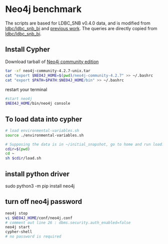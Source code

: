 # Neo4j benchmark

The scripts are based for LDBC_SNB v0.4.0 data, and is modified from [ldbc/ldbc_snb_bi](https://github.com/ldbc/ldbc_snb_bi/tree/main/cypher/) and [previous work](https://github.com/zhuang29/graph_database_benchmark/tree/master/neo4j). The queries are directly copied from [ldbc/ldbc_snb_bi](https://github.com/ldbc/ldbc_snb_bi/tree/main/cypher/).

## Install Cypher
Download tarball of [Neo4j community edition](https://neo4j.com/download-center/#community)
```sh
tar -xf neo4j-community-4.2.7-unix.tar
cat "export $NEO4J_HOME=$(pwd)/neo4j-community-4.2.7" >> ~/.bashrc
cat "export $PATH=$PATH:$NEO4J_HOME/bin" >> ~/.bashrc
```
restart your terminal
```sh
#start neo4j
$NEO4J_HOME/bin/neo4j console
```


## To load data into cypher 
```sh
# load environmental-variables.sh
source ./environmental-variables.sh

# Supposing the data is in ~/initial_snapshot, go to home and run load.sh
cdir=$(pwd)
cd ~
sh $cdir/load.sh 
```

## install python driver
sudo python3 -m pip install neo4j

## turn off neo4j password
```sh
neo4j stop
vi $NEO4J_HOME/conf/neo4j.conf
# comment out line 26 : dbms.security.auth_enabled=false
neo4j start
cypher-shell
# no password is required
```

 





